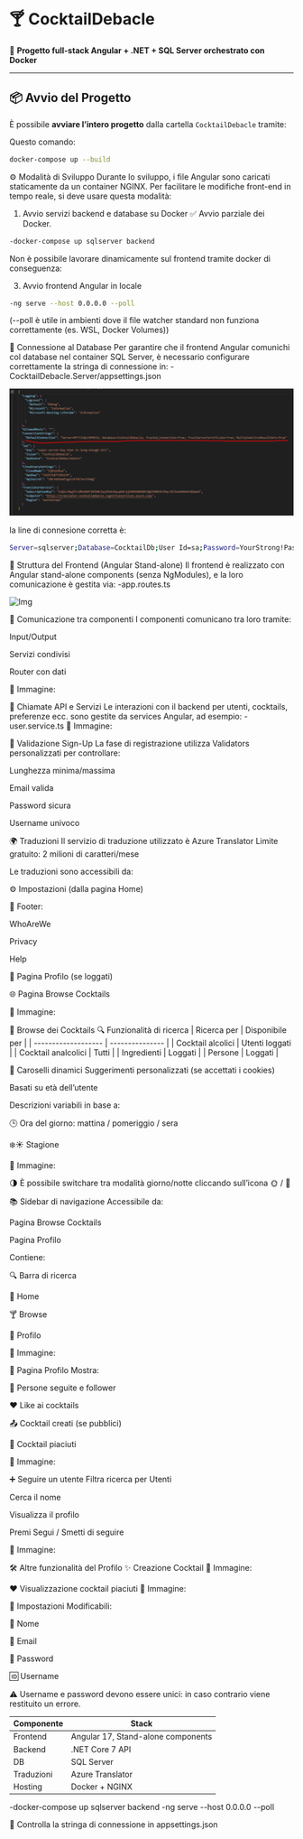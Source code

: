 # 🍸 CocktailDebacle

🚀 **Progetto full-stack Angular + .NET + SQL Server orchestrato con Docker**

---

## 📦 Avvio del Progetto

È possibile **avviare l’intero progetto** dalla cartella `CocktailDebacle` tramite:

Questo comando:
```bash
docker-compose up --build
```

⚙️ Modalità di Sviluppo
Durante lo sviluppo, i file Angular sono caricati staticamente da un container NGINX.
Per facilitare le modifiche front-end in tempo reale, si deve usare questa modalità:

1. Avvio servizi backend e database su Docker
✅ Avvio parziale dei Docker.
```bash
-docker-compose up sqlserver backend
```
Non è possibile lavorare dinamicamente sul frontend tramite docker di conseguenza:

3. Avvio frontend Angular in locale
```bash
-ng serve --host 0.0.0.0 --poll
```
 (--poll è utile in ambienti dove il file watcher standard non funziona correttamente (es. WSL, Docker Volumes))

🔗 Connessione al Database
Per garantire che il frontend Angular comunichi col database nel container SQL Server, è necessario configurare correttamente la stringa di connessione in:
-CocktailDebacle.Server/appsettings.json

![Img](./src/appsetting.png)

la line di connesione corretta è:
```bash
Server=sqlserver;Database=CocktailDb;User Id=sa;Password=YourStrong!Passw0rd;TrustServerCertificate=true;
```

🧩 Struttura del Frontend (Angular Stand-alone)
Il frontend è realizzato con Angular stand-alone components (senza NgModules), e la loro comunicazione è gestita via:
-app.routes.ts

![Img](./src/approutes.png)

🔄 Comunicazione tra componenti
I componenti comunicano tra loro tramite:

Input/Output

Servizi condivisi

Router con dati

📸 Immagine:

🔌 Chiamate API e Servizi
Le interazioni con il backend per utenti, cocktails, preferenze ecc. sono gestite da services Angular, ad esempio:
-user.service.ts
📸 Immagine:

📝 Validazione Sign-Up
La fase di registrazione utilizza Validators personalizzati per controllare:

Lunghezza minima/massima

Email valida

Password sicura

Username univoco

🌍 Traduzioni
Il servizio di traduzione utilizzato è Azure Translator
Limite gratuito: 2 milioni di caratteri/mese

Le traduzioni sono accessibili da:

⚙️ Impostazioni (dalla pagina Home)

📌 Footer:

WhoAreWe

Privacy

Help

🔐 Pagina Profilo (se loggati)

🌐 Pagina Browse Cocktails

📸 Immagine:

🍹 Browse dei Cocktails
🔍 Funzionalità di ricerca
| Ricerca per         | Disponibile per |
| ------------------- | --------------- |
| Cocktail alcolici   | Utenti loggati  |
| Cocktail analcolici | Tutti           |
| Ingredienti         | Loggati         |
| Persone             | Loggati         |


🎠 Caroselli dinamici
Suggerimenti personalizzati (se accettati i cookies)

Basati su età dell’utente

Descrizioni variabili in base a:

🕒 Ora del giorno: mattina / pomeriggio / sera

❄️☀️ Stagione


📸 Immagine:

🌗 È possibile switchare tra modalità giorno/notte cliccando sull’icona 🌞 / 🌙


📚 Sidebar di navigazione
Accessibile da:

Pagina Browse Cocktails

Pagina Profilo

Contiene:

🔍 Barra di ricerca

📄 Home

🍸 Browse

👤 Profilo

📸 Immagine:

👤 Pagina Profilo
Mostra:

👥 Persone seguite e follower

❤️ Like ai cocktails

📤 Cocktail creati (se pubblici)

📌 Cocktail piaciuti

📸 Immagine:

➕ Seguire un utente
Filtra ricerca per Utenti

Cerca il nome

Visualizza il profilo

Premi Segui / Smetti di seguire

📸 Immagine:

🛠️ Altre funzionalità del Profilo
✨ Creazione Cocktail
📸 Immagine:

❤️ Visualizzazione cocktail piaciuti
📸 Immagine:

🔧 Impostazioni
Modificabili:

🧑 Nome

📧 Email

🔐 Password

🆔 Username

⚠️ Username e password devono essere unici: in caso contrario viene restituito un errore.


| Componente | Stack                              |
| ---------- | ---------------------------------- |
| Frontend   | Angular 17, Stand-alone components |
| Backend    | .NET Core 7 API                    |
| DB         | SQL Server                         |
| Traduzioni | Azure Translator                   |
| Hosting    | Docker + NGINX                     |
-docker-compose up sqlserver backend
-ng serve --host 0.0.0.0 --poll

🔗 Controlla la stringa di connessione in appsettings.json
